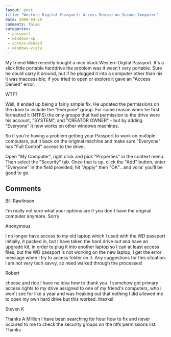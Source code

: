 ```yaml
---
layout: post
title: "Western Digital Passport: Access Denied on Second Computer"
date: 2009-04-29
comments: false
categories:
 - passport
 - windows-xp
 - access-denied
 - windows-vista
---
```

My friend Mike recently bought a nice black Western Digital Passport. It's a
slick little portable harddrive the problem was it wasn't very portable. Sure
he could carry it around, but if he plugged it into a computer other than his
it was inaccessible; if you tried to open or explore it gave an "Access
Denied" error.  
  
WTF?  
  
Well, it ended up being a fairly simple fix. He updated the permissions on the
drive to include the "Everyone" group. For some reason when he first formatted
it (NTFS) the only groups that had permission to the drive were his account,
"SYSTEM", and "CREATOR OWNER" - but by adding "Everyone" it now works on other
windows machines.  
  
So if you're having a problem getting your Passport to work on multiple
computers, put it back on the original machine and make sure "Everyone" has
"Full Control" access to the drive.  
  
Open "My Computer", right click and pick "Properties" in the context menu.
Then select the "Security" tab. Once that is up, click the "Add" button, enter
"Everyone" in the field provided, hit "Apply" then "OK".. and voila' you'll be
good to go.

## Comments

Bill Rawlinson

I'm really not sure what your options are if you don't have the original
computer anymore. Sorry

Anonymous

I no longer have access to my old laptop which I used with the WD passport
initially, it packed in, but I have taken the hard drive out and have an
upgrade kit, in order to plug it into another laptop so I can at least access
files, but the WD passport is not working on the new laptop, I get the error
message when I try to access folder on it. Any suggestions for this situation.
I am not very tech savvy, so need walked through the processes!

Robert

cheese and rice I have no idea how to thank you. I somehow got primary access
rights to my drive assigned to one of my friend's computers, who i won't see
for like a year and was freaking out that nothing I did allowed me to open my
own hard drive but this worked. thanks!

Steven K

Thanks A Million I have been searching for hour how to fix and never occured
to me to check the security groups on the ntfs permissions list. Thanks

